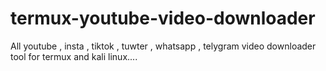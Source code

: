 # termux-youtube-video-downloader
All youtube , insta ,  tiktok , tuwter , whatsapp  , telygram video downloader tool for termux and kali linux....
